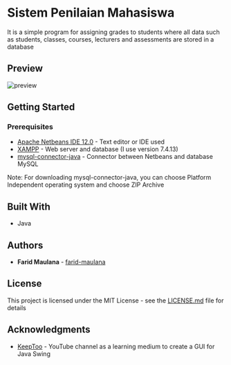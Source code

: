 # Sistem Penilaian Mahasiswa

It is a simple program for assigning grades to students where all data such as students, classes, courses, lecturers and assessments are stored in a database

## Preview
![preview](https://user-images.githubusercontent.com/52988155/103477560-a2948980-4df2-11eb-8c97-f87baeebf2ca.png)

## Getting Started

### Prerequisites

* [Apache Netbeans IDE 12.0](https://netbeans.apache.org/download/nb120/nb120.html) - Text editor or IDE used
* [XAMPP](https://www.apachefriends.org/download.html) - Web server and database (I use version 7.4.13)
* [mysql-connector-java](https://dev.mysql.com/downloads/connector/j/8.0.html) - Connector between Netbeans and database MySQL

Note: For downloading mysql-connector-java, you can choose Platform Independent operating system and choose ZIP Archive

## Built With

* Java

## Authors

* **Farid Maulana** - [farid-maulana](https://github.com/farid-maulana)

## License

This project is licensed under the MIT License - see the [LICENSE.md](https://github.com/farid-maulana/java-penilaianMahasiswa/blob/main/LICENSE) file for details

## Acknowledgments

* [KeepToo](https://www.youtube.com/channel/UCJLK4lzsBtGtxr9aj-6Ok8Q) - YouTube channel as a learning medium to create a GUI for Java Swing
